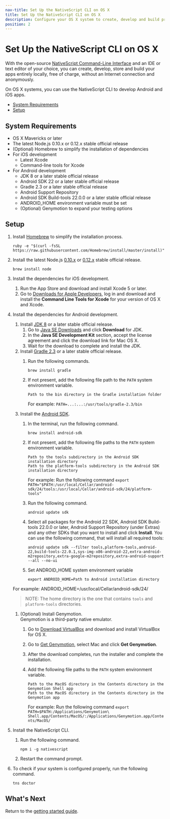 ```yaml
---
nav-title: Set Up the NativeScript CLI on OS X
title: Set Up the NativeScript CLI on OS X
description: Configure your OS X system to create, develop and build projects locally with NativeScript.
position: 2
---
```


# Set Up the NativeScript CLI on OS X

With the open-source [NativeScript Command-Line Interface](https://github.com/NativeScript/nativescript-cli) and an IDE or text editor of your choice, you can create, develop, store and build your apps entirely locally, free of charge, without an Internet connection and anonymously.

On OS X systems, you can use the NativeScript CLI to develop Android and iOS apps.

* [System Requirements](#system-requirements)
* [Setup](#setup)

## System Requirements

* OS X Mavericks or later
* The latest Node.js 0.10.x or 0.12.x stable official release
* (Optional) Homebrew to simplify the installation of dependencies
* For iOS development
    * Latest Xcode
    * Command-line tools for Xcode
* For Android development
    * JDK 8 or a later stable official release
    * Android SDK 22 or a later stable official release
    * Gradle 2.3 or a later stable official release
    * Android Support Repository
    * Android SDK Build-tools 22.0.0 or a later stable official release
    * ANDROID_HOME environment variable must be set
    * (Optional) Genymotion to expand your testing options

## Setup

1. Install [Homebrew](http://brew.sh) to simplify the installation process.

    ```Shell
    ruby -e "$(curl -fsSL https://raw.githubusercontent.com/Homebrew/install/master/install)"
    ```
1. Install the latest Node.js [0.10.x](https://nodejs.org/dist/latest-v0.10.x/) or [0.12.x](https://nodejs.org/dist/latest-v0.12.x/) stable official release.

    ```Shell
    brew install node
    ```
1. Install the dependencies for iOS development.
    1. Run the App Store and download and install Xcode 5 or later.
    1. Go to [Downloads for Apple Developers](https://developer.apple.com/downloads/index.action), log in and download and install the **Command Line Tools for Xcode** for your version of OS X and Xcode.
1. Install the dependencies for Android development.
    1. Install [JDK 8](http://www.oracle.com/technetwork/java/javase/downloads/index.html) or a later stable official release.
        1. Go to [Java SE Downloads](http://www.oracle.com/technetwork/java/javase/downloads/index.html) and click **Download** for JDK.
        1. In the **Java SE Development Kit** section, accept the license agreement and click the download link for Mac OS X.
        1. Wait for the download to complete and install the JDK.
    1. Install [Gradle 2.3](https://docs.gradle.org/current/userguide/installation.html) or a later stable official release.
        1. Run the following commands.

            ```Shell
            brew install gradle
            ```
        1. If not present, add the following file path to the `PATH` system environment variable.

            ```
            Path to the bin directory in the Gradle installation folder
            ```
            For example: `PATH=...:...:/usr/tools/gradle-2.3/bin`
    1. Install the [Android SDK](http://developer.android.com/sdk/index.html).
        1. In the terminal, run the following command.

            ```Shell
            brew install android-sdk
            ```
        1. If not present, add the following file paths to the `PATH` system environment variable.

            ```
            Path to the tools subdirectory in the Android SDK installation directory
            Path to the platform-tools subdirectory in the Android SDK installation directory
            ```

            For example: Run the following command `export PATH="$PATH:/usr/local/Cellar/android-sdk/24/tools:/usr/local/Cellar/android-sdk/24/platform-tools"`
        1. Run the following command.

            ```
            android update sdk
            ```
        1. Select all packages for the Android 22 SDK, Android SDK Build-tools 22.0.0 or later, Android Support Repository (under Extras) and any other SDKs that you want to install and click **Install**.
           You can use the following command, that will install all required tools:
           ```
           android update sdk --filter tools,platform-tools,android-22,build-tools-22.0.1,sys-img-x86-android-22,extra-android-m2repository,extra-google-m2repository,extra-android-support --all --no-ui
           ```
        1. Set ANDROID_HOME system environment variable
           ```
           export ANDROID_HOME=Path to Android installation directory
           ```
    For example: ANDROID_HOME=/usr/local/Cellar/android-sdk/24/
    > NOTE: The home directory is the one that contains `tools` and `platform-tools` directories.
    1. (Optional) Install Genymotion.<br/>Genymotion is a third-party native emulator.
        1. Go to [Download VirtualBox](https://www.virtualbox.org/wiki/Downloads) and download and install VirtualBox for OS X.
        1. Go to [Get Genymotion](https://www.genymotion.com/#!/download), select Mac and click **Get Genymotion**.
        1. After the download completes, run the installer and complete the installation.
        1. Add the following file paths to the `PATH` system environment variable.

            ```
            Path to the MacOS directory in the Contents directory in the Genymotion Shell app
            Path to the MacOS directory in the Contents directory in the Genymotion app
            ```

            For example: Run the following command `export PATH=$PATH:/Applications/Genymotion\ Shell.app/Contents/MacOS/:/Applications/Genymotion.app/Contents/MacOS/`
1. Install the NativeScript CLI.
    1. Run the following command.

        ```Shell
        npm i -g nativescript
        ```
    1. Restart the command prompt.
1. To check if your system is configured properly, run the following command.

    ```Shell
    tns doctor
    ```

## What's Next

Return to the [getting started guide](/getting-started).

